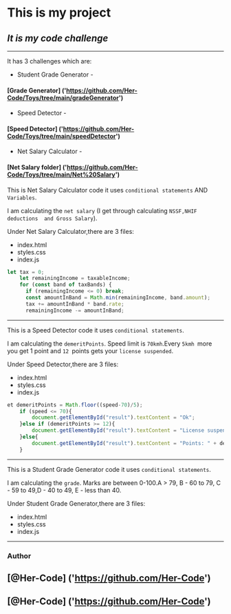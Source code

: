 # **This is my project**
## _It is my code challenge_

---
It has 3 challenges which are:

* Student Grade Generator - 

#### [Grade Generator] ('https://github.com/Her-Code/Toys/tree/main/gradeGenerator')

* Speed Detector - 
#### [Speed Detector] ('https://github.com/Her-Code/Toys/tree/main/speedDetector')

* Net Salary Calculator - 
#### [Net Salary folder] ('https://github.com/Her-Code/Toys/tree/main/Net%20Salary')


This is Net Salary Calculator code it uses `conditional statements` AND `Variables`.

I am calculating the `net salary` (I get through calculating `NSSF,NHIF deductions  and Gross Salary`).

Under Net Salary Calculator,there are 3 files:

* index.html
* styles.css
* index.js

``` JavaScript 
let tax = 0;
    let remainingIncome = taxableIncome;
    for (const band of taxBands) {
      if (remainingIncome <= 0) break;
      const amountInBand = Math.min(remainingIncome, band.amount);
      tax += amountInBand * band.rate;
      remainingIncome -= amountInBand;
```


----
This is a Speed Detector code it uses `conditional statements`.

I am calculating the `demeritPoints`. Speed limit is `70kmh`.Every `5kmh `more you get 1 point and `12 `points gets your `license suspended`.

Under Speed Detector,there are 3 files:

* index.html
* styles.css
* index.js

``` JavaScript 
et demeritPoints = Math.floor((speed-70)/5);
    if (speed <= 70){
        document.getElementById("result").textContent = "Ok";
    }else if (demeritPoints >= 12){
        document.getElementById("result").textContent = "License suspended";
    }else{
        document.getElementById("result").textContent = "Points: " + demeritPoints ;
    }
```



----
This is a Student Grade Generator code it uses `conditional statements`.

I am calculating the `grade`. Marks are between 0-100.A > 79, B - 60 to 79, C - 59 to 49,D - 40 to 49, E - less than 40.

Under Student Grade Generator,there are 3 files:

* index.html
* styles.css
* index.js


<!-- ```Input code``` -->


---
### Author
## [@Her-Code] ('https://github.com/Her-Code')
## [@Her-Code] ('https://github.com/Her-Code')
